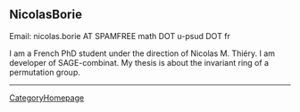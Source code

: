 

## NicolasBorie

Email: nicolas.borie AT SPAMFREE math DOT u-psud DOT fr 

I am a French PhD student under the direction of Nicolas M. Thiéry. I am developer of SAGE-combinat. My thesis is about the invariant ring of a permutation group. 



---

 <a href="/CategoryHomepage">CategoryHomepage</a> 
